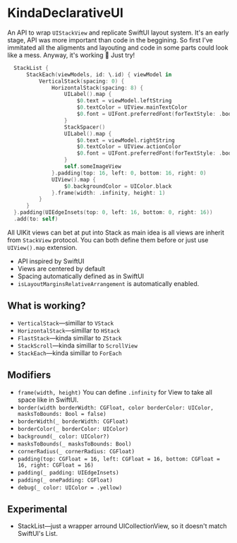 # KindaDeclarativeUI

An API to wrap `UIStackView` and replicate SwiftUI layout system.
It's an early stage, API was more important than code in the beggining. So first I've immitated all the aligments and layouting and code in some parts could look like a mess. Anyway, it's working 🙂 Just try!

```swift
  StackList {
      StackEach(viewModels, id: \.id) { viewModel in
          VerticalStack(spacing: 0) {
              HorizontalStack(spacing: 8) {
                  UILabel().map {
                      $0.text = viewModel.leftString
                      $0.textColor = UIView.mainTextColor
                      $0.font = UIFont.preferredFont(forTextStyle: .body)
                  }
                  StackSpacer()
                  UILabel().map {
                      $0.text = viewModel.rightString
                      $0.textColor = UIView.actionColor
                      $0.font = UIFont.preferredFont(forTextStyle: .body)
                  }
                  self.someImageView
              }.padding(top: 16, left: 0, bottom: 16, right: 0)
              UIView().map {
                  $0.backgroundColor = UIColor.black
              }.frame(width: .infinity, height: 1)
          }
      }
  }.padding(UIEdgeInsets(top: 0, left: 16, bottom: 0, right: 16))
  .add(to: self)
```

All UIKit views can bet at put into Stack as main idea is all views are inherit from `StackView` protocol. You can both define them before or just use `UIView().map` extension.

- API inspired by SwiftUI
- Views are centered by default
- Spacing automatically defined as in SwiftUI
- `isLayoutMarginsRelativeArrangement` is automatically enabled.

## What is working?

- `VerticalStack`—simillar to `VStack`
- `HorizontalStack`—simillar to `HStack`
- `FlastStack`—kinda simillar to `ZStack`
- `StackScroll`—kinda simillar to `ScrollView`
- `StackEach`—kinda simillar to `ForEach`

## Modifiers
- `frame(width, height)` You can define `.infinity` for View to take all space like in SwiftUI.
- `border(width borderWidth: CGFloat, color borderColor: UIColor, masksToBounds: Bool = false)`
- `borderWidth(_ borderWidth: CGFloat)`
- `borderColor(_ borderColor: UIColor)`
- `background(_ color: UIColor?)`
- `masksToBounds(_ masksToBounds: Bool)`
- `cornerRadius(_ cornerRadius: CGFloat)`
- `padding(top: CGFloat = 16, left: CGFloat = 16, bottom: CGFloat = 16, right: CGFloat = 16)`
- `padding(_ padding: UIEdgeInsets)`
- `padding(_ onePadding: CGFloat)`
- `debug(_ color: UIColor = .yellow)`

## Experimental
- StackList—just a wrapper arround UICollectionView, so it doesn't match SwiftUI's List.
